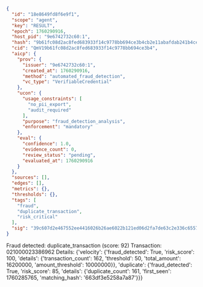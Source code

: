 ```json
{
  "id": "18e8649fd8f6e9f1",
  "scope": "agent",
  "key": "RESULT",
  "epoch": 1760290916,
  "host_pid": "9e6742732c60:1",
  "hash": "9b61fc08d2ac8fed683933f14c9778bb694ce3b4cb2e11abafdab241b4ce2db6",
  "cid": "QmV19b61fc08d2ac8fed683933f14c9778bb694ce3b4",
  "aicp": {
    "prov": {
      "issuer": "9e6742732c60:1",
      "created_at": 1760290916,
      "method": "automated_fraud_detection",
      "vc_type": "VerifiableCredential"
    },
    "ucon": {
      "usage_constraints": [
        "no_pii_export",
        "audit_required"
      ],
      "purpose": "fraud_detection_analysis",
      "enforcement": "mandatory"
    },
    "eval": {
      "confidence": 1.0,
      "evidence_count": 0,
      "review_status": "pending",
      "evaluated_at": 1760290916
    }
  },
  "sources": [],
  "edges": [],
  "metrics": {},
  "thresholds": {},
  "tags": [
    "fraud",
    "duplicate_transaction",
    "risk_critical"
  ],
  "sig": "39c607d2e467552ee4416026b26ae6022b121ed06d2fa7de63c2e336c6557c87"
}
```

Fraud detected: duplicate_transaction (score: 92)
Transaction: 021000023386962
Details: {'velocity': {'fraud_detected': True, 'risk_score': 100, 'details': {'transaction_count': 162, 'threshold': 50, 'total_amount': 16200000, 'amount_threshold': 10000000}}, 'duplicate': {'fraud_detected': True, 'risk_score': 85, 'details': {'duplicate_count': 161, 'first_seen': 1760285765, 'matching_hash': '663df3e5258a7a87'}}}